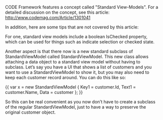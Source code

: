 CODE Framework features a concept called "Standard View-Models". For a detailed discussion on the concept, see this article: http://www.codemag.com/Article/1301041

In addition, here are some tips that are not covered by this article:

For one, standard view models include a boolean IsChecked property, which can be used for things such as indicate selection or checked state.

Another aspect is that there now is a new standard subclass of StandardViewModel called StandardViewModel<TData>. This new class allows attaching a data object to a standard view model without having to subclass. Let’s say you have a UI that shows a list of customers and you want to use a StandardViewModel to show it, but you may also need to keep each customer record around. You can do this like so:

{{
var x = new StandardViewModel<CustomerInformation> 
{ 
    Key1 = customer.Id, 
    Text1 = customer.Name, 
    Data = customer 
};
}}

So this can be real convenient as you now don’t have to create a subclass of the regular StandardViewModel, just to have a way to preserve the original customer object.
